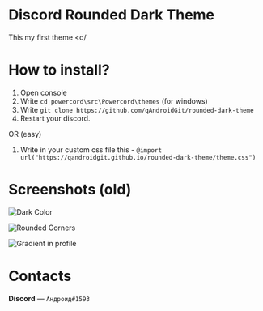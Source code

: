 # Discord Rounded Dark Theme
This my first theme <o/

# How to install?
1) Open console
2) Write `cd powercord\src\Powercord\themes` (for windows)
3) Write `git clone https://github.com/qAndroidGit/rounded-dark-theme`
4) Restart your discord.

OR (easy)

1) Write in your custom css file this - `@import url("https://qandroidgit.github.io/rounded-dark-theme/theme.css")`


# Screenshots (old)

![Dark Color](https://i.imgur.com/VSp2n1c.png)

![Rounded Corners](https://i.imgur.com/h7Fvp5Y.png)

![Gradient in profile](https://i.imgur.com/WTXLHh6.png)


# Contacts

**Discord** — `Андроид#1593`
